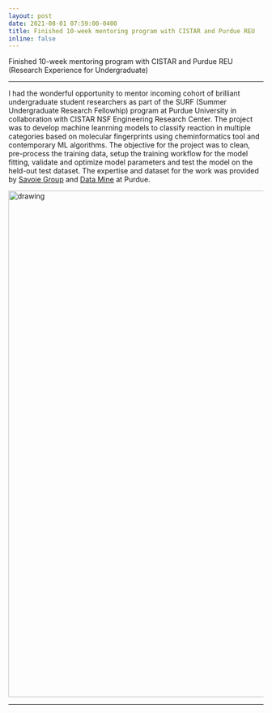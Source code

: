 ```yaml
---
layout: post
date: 2021-08-01 07:59:00-0400
title: Finished 10-week mentoring program with CISTAR and Purdue REU
inline: false
---
```


Finished 10-week mentoring program with CISTAR and Purdue REU (Research Experience for Undergraduate)

***

I had the wonderful opportunity to mentor incoming cohort of brilliant undergraduate student researchers as part of the SURF (Summer Undergraduate Research Fellowhip) program at Purdue University in collaboration with CISTAR NSF Engineering Research Center. The project was to develop machine leanrning models to classify reaction in multiple categories based on molecular fingerprints using cheminformatics tool and contemporary ML algorithms. The objective for the project was to clean, pre-process the training data, setup the training workflow for the model fitting, validate and optimize model parameters and test the model on the held-out test dataset. The expertise and dataset for the work was provided by [Savoie Group](https://engineering.purdue.edu/savoiegroup/) and [Data Mine](https://datamine.purdue.edu) at Purdue.

<img src="{{ site.baseurl }}/assets/img/SURF.png" alt="drawing" width="1000"/>

***